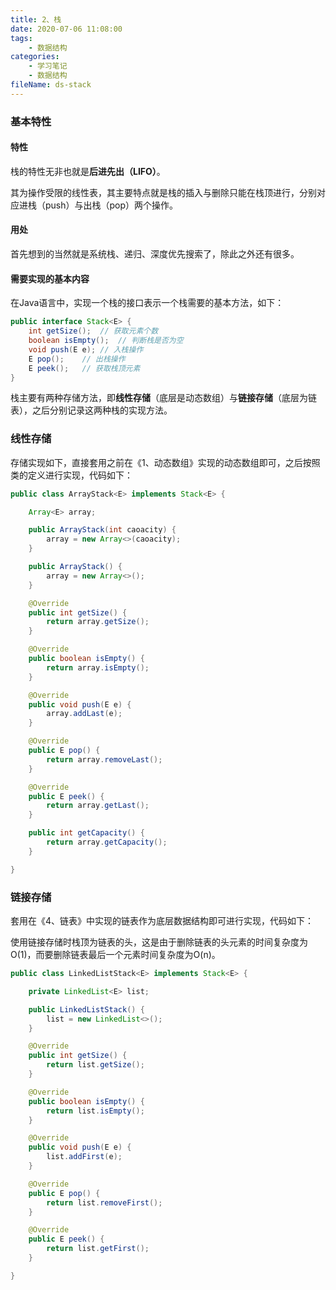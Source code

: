 ```yaml
---
title: 2、栈
date: 2020-07-06 11:08:00
tags:
	- 数据结构
categories:
	- 学习笔记
	- 数据结构
fileName: ds-stack
---
```


### 基本特性

#### 特性

栈的特性无非也就是**后进先出（LIFO）**。

其为操作受限的线性表，其主要特点就是栈的插入与删除只能在栈顶进行，分别对应进栈（push）与出栈（pop）两个操作。

#### 用处

首先想到的当然就是系统栈、递归、深度优先搜索了，除此之外还有很多。

#### 需要实现的基本内容

在Java语言中，实现一个栈的接口表示一个栈需要的基本方法，如下：

```java
public interface Stack<E> {
    int getSize();	// 获取元素个数
    boolean isEmpty();	// 判断栈是否为空
    void push(E e);	// 入栈操作
    E pop();	// 出栈操作
    E peek();	// 获取栈顶元素
}
```

栈主要有两种存储方法，即**线性存储**（底层是动态数组）与**链接存储**（底层为链表），之后分别记录这两种栈的实现方法。



### 线性存储

存储实现如下，直接套用之前在《1、动态数组》实现的动态数组即可，之后按照类的定义进行实现，代码如下：

```java
public class ArrayStack<E> implements Stack<E> {

    Array<E> array;

    public ArrayStack(int caoacity) {
        array = new Array<>(caoacity);
    }

    public ArrayStack() {
        array = new Array<>();
    }

    @Override
    public int getSize() {
        return array.getSize();
    }

    @Override
    public boolean isEmpty() {
        return array.isEmpty();
    }

    @Override
    public void push(E e) {
        array.addLast(e);
    }

    @Override
    public E pop() {
        return array.removeLast();
    }

    @Override
    public E peek() {
        return array.getLast();
    }

    public int getCapacity() {
        return array.getCapacity();
    }

}
```



### 链接存储

套用在《4、链表》中实现的链表作为底层数据结构即可进行实现，代码如下：

使用链接存储时栈顶为链表的头，这是由于删除链表的头元素的时间复杂度为O(1)，而要删除链表最后一个元素时间复杂度为O(n)。

```java
public class LinkedListStack<E> implements Stack<E> {

    private LinkedList<E> list;

    public LinkedListStack() {
        list = new LinkedList<>();
    }

    @Override
    public int getSize() {
        return list.getSize();
    }

    @Override
    public boolean isEmpty() {
        return list.isEmpty();
    }

    @Override
    public void push(E e) {
        list.addFirst(e);
    }

    @Override
    public E pop() {
        return list.removeFirst();
    }

    @Override
    public E peek() {
        return list.getFirst();
    }

}
```
